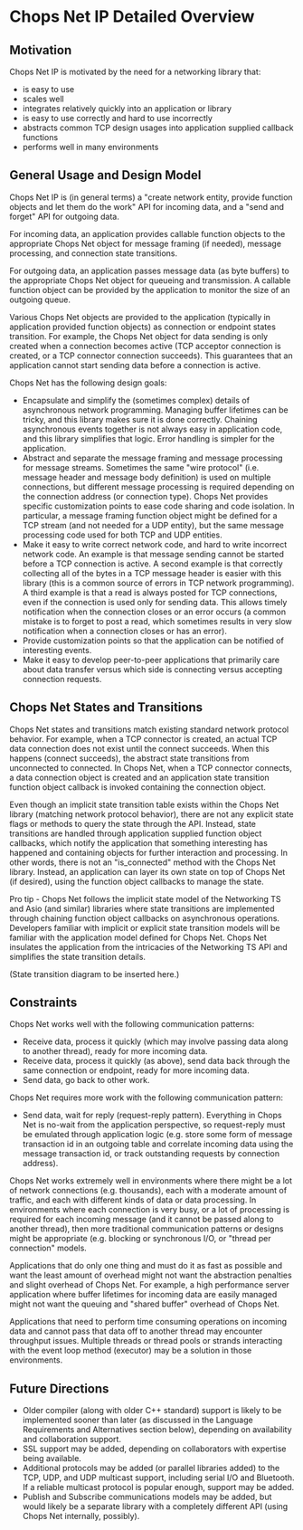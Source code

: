 # Chops Net IP Detailed Overview

## Motivation

Chops Net IP is motivated by the need for a networking library that:
- is easy to use
- scales well
- integrates relatively quickly into an application or library
- is easy to use correctly and hard to use incorrectly
- abstracts common TCP design usages into application supplied callback functions
- performs well in many environments

## General Usage and Design Model

Chops Net IP is (in general terms) a "create network entity, provide function objects and let them do the work" API for incoming data, and a "send and forget" API for outgoing data. 

For incoming data, an application provides callable function objects to the appropriate Chops Net object for message framing (if needed), message processing, and connection state transitions.

For outgoing data, an application passes message data (as byte buffers) to the appropriate Chops Net object for queueing and transmission. A callable function object can be provided by the application to monitor the size of an outgoing queue.

Various Chops Net objects are provided to the application (typically in application provided function objects) as connection or endpoint states transition. For example, the Chops Net object for data sending is only created when a connection becomes active (TCP acceptor connection is created, or a TCP connector connection succeeds). This guarantees that an application cannot start sending data before a connection is active.

Chops Net has the following design goals:

- Encapsulate and simplify the (sometimes complex) details of asynchronous network programming. Managing buffer lifetimes can be tricky, and this library makes sure it is done correctly. Chaining asynchronous events together is not always easy in application code, and this library simplifies that logic. Error handling is simpler for the application.
- Abstract and separate the message framing and message processing for message streams. Sometimes the same "wire protocol" (i.e. message header and message body definition) is used on multiple connections, but different message processing is required depending on the connection address (or connection type). Chops Net provides specific customization points to ease code sharing and code isolation. In particular, a message framing function object might be defined for a TCP stream (and not needed for a UDP entity), but the same message processing code used for both TCP and UDP entities.
- Make it easy to write correct network code, and hard to write incorrect network code. An example is that message sending cannot be started before a TCP connection is active. A second example is that correctly collecting all of the bytes in a TCP message header is easier with this library (this is a common source of errors in TCP network programming). A third example is that a read is always posted for TCP connections, even if the connection is used only for sending data. This allows timely notification when the connection closes or an error occurs (a common mistake is to forget to post a read, which sometimes results in very slow notification when a connection closes or has an error).
- Provide customization points so that the application can be notified of interesting events.
- Make it easy to develop peer-to-peer applications that primarily care about data transfer versus which side is connecting versus accepting connection requests.

## Chops Net States and Transitions

Chops Net states and transitions match existing standard network protocol behavior. For example, when a TCP connector is created, an actual TCP data connection does not exist until the connect succeeds. When this happens (connect succeeds), the abstract state transitions from unconnected to connected. In Chops Net, when a TCP connector connects, a data connection object is created and an application state transition function object callback is invoked containing the connection object.

Even though an implicit state transition table exists within the Chops Net library (matching network protocol behavior), there are not any explicit state flags or methods to query the state through the API. Instead, state transitions are handled through application supplied function object callbacks, which notify the application that something interesting has happened and containing objects for further interaction and processing. In other words, there is not an "is_connected" method with the Chops Net library. Instead, an application can layer its own state on top of Chops Net (if desired), using the function object callbacks to manage the state.

Pro tip - Chops Net follows the implicit state model of the Networking TS and Asio (and similar) libraries where state transitions are implemented through chaining function object callbacks on asynchronous operations. Developers familiar with implicit or explicit state transition models will be familiar with the application model defined for Chops Net. Chops Net insulates the application from the intricacies of the Networking TS API and simplifies the state transition details.

(State transition diagram to be inserted here.)

## Constraints

Chops Net works well with the following communication patterns:

- Receive data, process it quickly (which may involve passing data along to another thread), ready for more incoming data.
- Receive data, process it quickly (as above), send data back through the same connection or endpoint, ready for more incoming data.
- Send data, go back to other work.

Chops Net requires more work with the following communication pattern:

- Send data, wait for reply (request-reply pattern). Everything in Chops Net is no-wait from the application perspective, so request-reply must be emulated through application logic (e.g. store some form of message transaction id in an outgoing table and correlate incoming data using the message transaction id, or track outstanding requests by connection address).

Chops Net works extremely well in environments where there might be a lot of network connections (e.g. thousands), each with a moderate amount of traffic, and each with different kinds of data or data processing. In environments where each connection is very busy, or a lot of processing is required for each incoming message (and it cannot be passed along to another thread), then more traditional communication patterns or designs might be appropriate (e.g. blocking or synchronous I/O, or "thread per connection" models.

Applications that do only one thing and must do it as fast as possible and want the least amount of overhead might not want the abstraction penalties and slight overhead of Chops Net. For example, a high performance server application where buffer lifetimes for incoming data are easily managed might not want the queuing and "shared buffer" overhead of Chops Net.

Applications that need to perform time consuming operations on incoming data and cannot pass that data off to another thread may encounter throughput issues. Multiple threads or thread pools or strands interacting with the event loop method (executor) may be a solution in those environments.


## Future Directions

- Older compiler (along with older C++ standard) support is likely to be implemented sooner than later (as discussed in the Language Requirements and Alternatives section below), depending on availability and collaboration support.
- SSL support may be added, depending on collaborators with expertise being available.
- Additional protocols may be added (or parallel libraries added) to the TCP, UDP, and UDP multicast support, including serial I/O and Bluetooth. If a reliable multicast protocol is popular enough, support may be added.
- Publish and Subscribe communications models may be added, but would likely be a separate library with a completely different API (using Chops Net internally, possibly).

